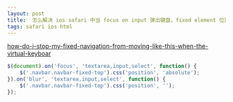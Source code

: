 ```yaml
---
layout: post
title:  怎么解决 ios safari 中当 focus on input 弹出键盘，fixed element 位置错乱的问题
tags: safari ios html
---
```


[how-do-i-stop-my-fixed-navigation-from-moving-like-this-when-the-virtual-keyboar](http://stackoverflow.com/questions/15273098/)

```js
$(document).on('focus', 'textarea,input,select', function() {
    $('.navbar.navbar-fixed-top').css('position', 'absolute');
}).on('blur', 'textarea,input,select', function() {
    $('.navbar.navbar-fixed-top').css('position', '');
});
```
